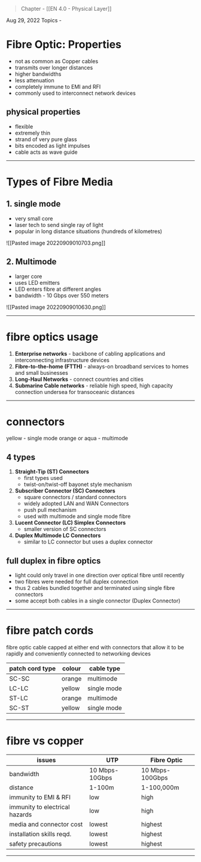 >Chapter - [[EN 4.0 - Physical Layer]]

Aug 29, 2022
Topics - 

# Fibre Optic: Properties
- not as common as Copper cables
- transmits over longer distances
- higher bandwidths
- less attenuation
- completely immune to EMI and RFI
- commonly used to interconnect network devices

## physical properties
- flexible
- extremely thin
- strand of very pure glass
- bits encoded as light impulses
- cable acts as wave guide

---
# Types of Fibre Media
## 1. single mode
- very small core
- laser tech to send single ray of light
- popular in long distance situations (hundreds of kilometres)

![[Pasted image 20220909010703.png]]

## 2. Multimode
- larger core
- uses LED emitters
- LED enters fibre at different angles
- bandwidth - 10 Gbps over 550 meters

![[Pasted image 20220909010630.png]]

---
# fibre optics usage
1. **Enterprise networks** - backbone of cabling applications and interconnecting infrastructure devices
2. **Fibre-to-the-home (FTTH)** - always-on broadband services to homes and small businesses
3. **Long-Haul Networks** - connect countries and cities
4. **Submarine Cable networks** - reliable high speed, high capacity connection undersea for transoceanic distances

---
# connectors
yellow - single mode
orange or aqua - multimode

## 4 types
1. **Straight-Tip (ST) Connectors**
	- first types used
	- twist-on/twist-off bayonet style mechanism
2. **Subscriber Connector (SC) Connectors**
	- square connectors / standard connectors
	- widely adopted LAN and WAN Connectors
	- push pull mechanism
	- used with multimode and single mode fibre
3. **Lucent Connector (LC) Simplex Connectors**
	- smaller version of SC connectors
4. **Duplex Multimode LC Connectors**
	- similar to LC connector but uses a duplex connector

## full duplex in fibre optics
- light could only travel in one direction over optical fibre until recently
- two fibres were needed for full duplex connection
- thus 2 cables bundled together and terminated using single fibre connectors
- some accept both cables in a single connector (Duplex Connector)

---
# fibre patch cords
fibre optic cable capped at either end with connectors that allow it to be rapidly and conveniently connected to networking devices

| patch cord type | colour | cable type  |
| --------------- | ------ | ----------- |
| SC-SC           | orange | multimode   |
| LC-LC           | yellow | single mode |
| ST-LC           | orange | multimode   |
| SC-ST           | yellow | single mode |

---
# fibre vs copper

| issues                         | UTP            | Fibre Optic     |
| ------------------------------ | -------------- | --------------- |
| bandwidth                      | 10 Mbps-10Gbps | 10 Mbps-100Gbps |
| distance                       | 1-100m         | 1-100,000m      |
| immunity to EMI & RFI          | low            | high            |
| immunity to electrical hazards | low            | high            |
| media and connector cost       | lowest         | highest         |
| installation skills reqd.      | lowest         | highest         |
| safety precautions             | lowest         | highest         |

---
